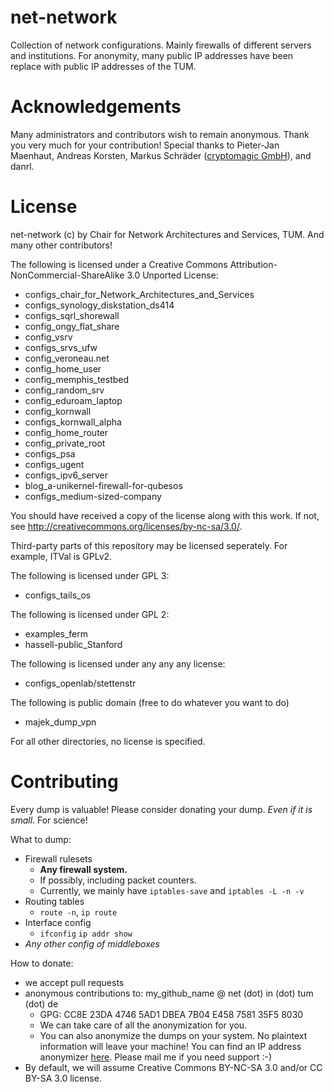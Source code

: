 net-network
===========

Collection of network configurations. 
Mainly firewalls of different servers and institutions. 
For anonymity, many public IP addresses have been replace with public IP addresses of the TUM. 


Acknowledgements
===========

Many administrators and contributors wish to remain anonymous. 
Thank you very much for your contribution!
Special thanks to Pieter-Jan Maenhaut, Andreas Korsten, Markus Schräder ([cryptomagic GmbH](https://www.cryptomagic.eu/)), and danrl.



License
===========

net-network (c) by Chair for Network Architectures and Services, TUM. 
And many other contributors!

The following is licensed under a Creative Commons Attribution-NonCommercial-ShareAlike 3.0 Unported License:

 * configs_chair_for_Network_Architectures_and_Services
 * configs_synology_diskstation_ds414
 * configs_sqrl_shorewall
 * config_ongy_flat_share
 * config_vsrv
 * configs_srvs_ufw
 * config_veroneau.net
 * config_home_user
 * config_memphis_testbed
 * config_random_srv
 * config_eduroam_laptop
 * config_kornwall
 * configs_kornwall_alpha
 * config_home_router
 * config_private_root
 * configs_psa
 * configs_ugent
 * configs_ipv6_server
 * blog_a-unikernel-firewall-for-qubesos
 * configs_medium-sized-company

You should have received a copy of the license along with this work.  If not, see <http://creativecommons.org/licenses/by-nc-sa/3.0/>.

Third-party parts of this repository may be licensed seperately.
For example, ITVal is GPLv2.

The following is licensed under GPL 3:
 * configs_tails_os

The following is licensed under GPL 2:
 * examples_ferm
 * hassell-public_Stanford

The following is licensed under any any any license:
 * configs_openlab/stettenstr

The following is public domain (free to do whatever you want to do)
 * majek_dump_vpn

For all other directories, no license is specified.


Contributing
===========

Every dump is valuable! Please consider donating your dump. _Even if it is small_. For science!

What to dump:
 * Firewall rulesets
   * **Any firewall system.**
   * If possibly, including packet counters.
   * Currently, we mainly have `iptables-save` and `iptables -L -n -v`
 * Routing tables
   * `route -n`, `ip route`
 * Interface config
   * `ifconfig` `ip addr show`
 * _Any other config of middleboxes_

How to donate:
 * we accept pull requests
 * anonymous contributions to: my_github_name @ net (dot) in (dot) tum (dot) de
   * GPG: CC8E 23DA 4746 5AD1 DBEA  7B04 E458 7581 35F5 8030
   * We can take care of all the anonymization for you.
   * You can also anonymize the dumps on your system. No plaintext information will leave your machine!
     You can find an IP address anonymizer [here](https://github.com/diekmann/yacryptopan). Please mail me if you need support :-)
 * By default, we will assume Creative Commons BY-NC-SA 3.0 and/or CC BY-SA 3.0 license.


